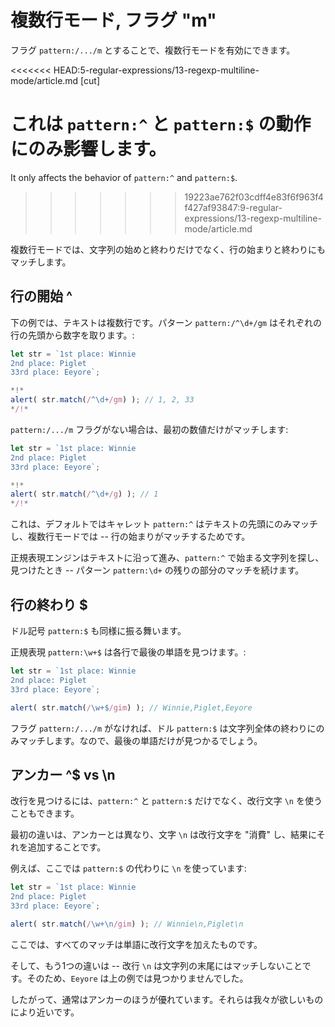 # 複数行モード, フラグ "m"

フラグ `pattern:/.../m` とすることで、複数行モードを有効にできます。

<<<<<<< HEAD:5-regular-expressions/13-regexp-multiline-mode/article.md
[cut]

これは `pattern:^` と `pattern:$` の動作にのみ影響します。
=======
It only affects the behavior of `pattern:^` and `pattern:$`.
>>>>>>> 19223ae762f03cdff4e83f6f963f4f427af93847:9-regular-expressions/13-regexp-multiline-mode/article.md

複数行モードでは、文字列の始めと終わりだけでなく、行の始まりと終わりにもマッチします。

## 行の開始 ^

下の例では、テキストは複数行です。パターン `pattern:/^\d+/gm` はそれぞれの行の先頭から数字を取ります。:

```js run
let str = `1st place: Winnie
2nd place: Piglet
33rd place: Eeyore`;

*!*
alert( str.match(/^\d+/gm) ); // 1, 2, 33
*/!*
```

`pattern:/.../m` フラグがない場合は、最初の数値だけがマッチします:


```js run
let str = `1st place: Winnie
2nd place: Piglet
33rd place: Eeyore`;

*!*
alert( str.match(/^\d+/g) ); // 1
*/!*
```

これは、デフォルトではキャレット `pattern:^` はテキストの先頭にのみマッチし、複数行モードでは -- 行の始まりがマッチするためです。

正規表現エンジンはテキストに沿って進み、`pattern:^` で始まる文字列を探し、見つけたとき -- パターン `pattern:\d+` の残りの部分のマッチを続けます。

## 行の終わり $

ドル記号 `pattern:$` も同様に振る舞います。

正規表現 `pattern:\w+$` は各行で最後の単語を見つけます。:

```js run
let str = `1st place: Winnie
2nd place: Piglet
33rd place: Eeyore`;

alert( str.match(/\w+$/gim) ); // Winnie,Piglet,Eeyore
```

フラグ `pattern:/.../m` がなければ、ドル `pattern:$` は文字列全体の終わりにのみマッチします。なので、最後の単語だけが見つかるでしょう。

## アンカー ^$ vs \n

改行を見つけるには、`pattern:^` と `pattern:$` だけでなく、改行文字 `\n` を使うこともできます。

最初の違いは、アンカーとは異なり、文字 `\n` は改行文字を "消費" し、結果にそれを追加することです。

例えば、ここでは `pattern:$` の代わりに `\n` を使っています:

```js run
let str = `1st place: Winnie
2nd place: Piglet
33rd place: Eeyore`;

alert( str.match(/\w+\n/gim) ); // Winnie\n,Piglet\n
```

ここでは、すべてのマッチは単語に改行文字を加えたものです。

そして、もう1つの違いは -- 改行 `\n` は文字列の末尾にはマッチしないことです。そのため、`Eeyore` は上の例では見つかりませんでした。

したがって、通常はアンカーのほうが優れています。それらは我々が欲しいものにより近いです。
